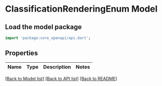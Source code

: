 # ClassificationRenderingEnum Model

## Load the model package
```dart
import 'package:core_openapi/api.dart';
```

## Properties
Name | Type | Description | Notes
------------ | ------------- | ------------- | -------------

[[Back to Model list]](../README#documentation-for-models) [[Back to API list]](../README#documentation-for-api-endpoints) [[Back to README]](../README)



